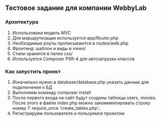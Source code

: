## Тестовое задание для компании WebbyLab

### Архитектура
1. Использована модель MVC 
2. Для маршрутизации используется app/Router.php
3. Необходимые роуты прописываются в routes/web.php
4. Фронтенд: шаблон и виды в views/
5. Стили хранятся в папке css/
6. Используется Composer PSR-4 для автозагрузки классов 

### Как запустить проект
1. Изначально нужно в database/database.php указать данные для подключения к БД
2. Выполняем команду composer install
3. После первого входа на сайт будут созданы таблицы users, movies. После этого в файле index.php можно закомментировать строку номер 7: require_once 'create_tables.php';
4. Регистрируем пользователя и пользуемся проектом
